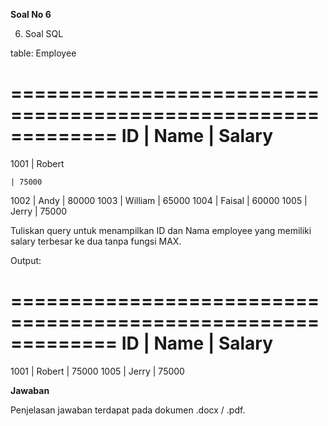 **Soal No 6**

6) Soal SQL

table: Employee

=============================================================
ID	| Name			| Salary
=============================================================
1001	| Robert	

 	| 75000
1002	| Andy			| 80000
1003	| William		| 65000
1004	| Faisal		| 60000
1005	| Jerry			| 75000

Tuliskan query untuk menampilkan ID dan Nama employee yang memiliki salary terbesar ke dua tanpa fungsi MAX.

Output:

=============================================================
ID	| Name			| Salary
=============================================================
1001	| Robert		| 75000
1005	| Jerry			| 75000


**Jawaban**

Penjelasan jawaban terdapat pada dokumen .docx / .pdf.
